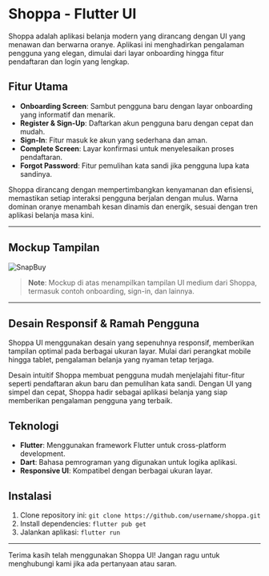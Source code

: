# Shoppa - Flutter UI

Shoppa adalah aplikasi belanja modern yang dirancang dengan UI yang menawan dan berwarna oranye. Aplikasi ini menghadirkan pengalaman pengguna yang elegan, dimulai dari layar onboarding hingga fitur pendaftaran dan login yang lengkap.

## Fitur Utama
- **Onboarding Screen**: Sambut pengguna baru dengan layar onboarding yang informatif dan menarik.
- **Register & Sign-Up**: Daftarkan akun pengguna baru dengan cepat dan mudah.
- **Sign-In**: Fitur masuk ke akun yang sederhana dan aman.
- **Complete Screen**: Layar konfirmasi untuk menyelesaikan proses pendaftaran.
- **Forgot Password**: Fitur pemulihan kata sandi jika pengguna lupa kata sandinya.

Shoppa dirancang dengan mempertimbangkan kenyamanan dan efisiensi, memastikan setiap interaksi pengguna berjalan dengan mulus. Warna dominan oranye menambah kesan dinamis dan energik, sesuai dengan tren aplikasi belanja masa kini.

---

## Mockup Tampilan
![SnapBuy](https://github.com/user-attachments/assets/292505f7-0a30-42ec-beef-29cf7836f11c)



> **Note**: Mockup di atas menampilkan tampilan UI medium dari Shoppa, termasuk contoh onboarding, sign-in, dan lainnya.

---

## Desain Responsif & Ramah Pengguna
Shoppa UI menggunakan desain yang sepenuhnya responsif, memberikan tampilan optimal pada berbagai ukuran layar. Mulai dari perangkat mobile hingga tablet, pengalaman belanja yang nyaman tetap terjaga.

Desain intuitif Shoppa membuat pengguna mudah menjelajahi fitur-fitur seperti pendaftaran akun baru dan pemulihan kata sandi. Dengan UI yang simpel dan cepat, Shoppa hadir sebagai aplikasi belanja yang siap memberikan pengalaman pengguna yang terbaik.

## Teknologi
- **Flutter**: Menggunakan framework Flutter untuk cross-platform development.
- **Dart**: Bahasa pemrograman yang digunakan untuk logika aplikasi.
- **Responsive UI**: Kompatibel dengan berbagai ukuran layar.

## Instalasi
1. Clone repository ini: `git clone https://github.com/username/shoppa.git`
2. Install dependencies: `flutter pub get`
3. Jalankan aplikasi: `flutter run`

---

Terima kasih telah menggunakan Shoppa UI! Jangan ragu untuk menghubungi kami jika ada pertanyaan atau saran.
